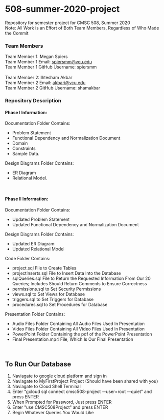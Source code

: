 # 508-summer-2020-project
Repository for semester project for CMSC 508, Summer 2020 <br/>
Note: All Work is an Effort of Both Team Members, Regardless of Who Made the Commit


### Team Members ###
Team Member 1: Megan Spiers <br/>
Team Member 1 Email: spiersmm@vcu.edu <br/>
Team Member 1 GitHub Username: spiersmm <br/>
<br/>
Team Member 2: Ihtesham Akbar <br/>
Team Member 2 Email: akbari@vcu.edu <br/>
Team Member 2 GitHub Username: shamakbar <br/>


### Repository Description ###
#### Phase I Information: ####
Documentation Folder Contains: <br/>
- Problem Statement <br/>
- Functional Dependency and Normalization Document <br/>
- Domain <br/>
- Constraints <br/>
- Sample Data. <br/>

Design Diagrams Folder Contains:
- ER Diagram <br/>
- Relational Model. <br/>

<br/>

#### Phase II Information: ####
Documentation Folder Contains: <br/>
- Updated Problem Statement <br/>
- Updated Functional Dependency and Normalization Document <br/>

Design Diagrams Folder Contains: <br/>
- Updated ER Diagram <br/>
- Updated Relational Model <br/>

Code Folder Contains: <br/>
- project.sql File to Create Tables <br/>
- projectInserts.sql File to Insert Data Into the Database <br/>
- sqlQueries.sql File to Return the Requested Information From Our 20 Queries; Includes Should Return Comments to Ensure Correctness <br/>
- permissions.sql to Set Security Permissions
- views.sql to Set Views for Database <br/>
- triggers.sql to Set Triggers for Database <br/>
- procedures.sql to Set Procedures for Database <br/>

Presentation Folder Contains: <br/>
- Audio Files Folder Containing All Audio Files Used In Presentation <br/>
- Video Files Folder Containing All Video Files Used In Presentation <br/>
- PowerPoint Folder Containing the pdf of the PowerPoint Presentation <br/>
- Final Presentation.mp4 File, Which Is Our Final Presentation <br/>

<br/>

## To Run Our Database ###
1. Naviagate to google cloud platform and sign in
2. Naviagate to MyFirstProject Project (Should have been shared with you)
3. Naviagate to Cloud Shell Terminal
4. Enter "gcloud sql connect cmsc508-project --user=root --quiet" and press ENTER
5. When Prompted for Password, Just press ENTER
6. Enter "use CMSC508Project" and press ENTER
7. Begin Whatever Queries You Would Like
